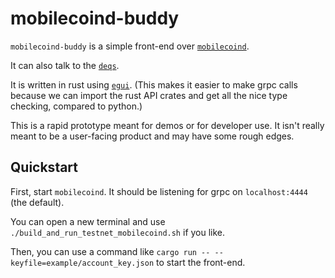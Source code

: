 # mobilecoind-buddy

`mobilecoind-buddy` is a simple front-end over [`mobilecoind`](https://github.com/mobilecoinfoundation/mobilecoin).

It can also talk to the [`deqs`](https://github.com/mobilecoinofficial/deqs).

It is written in rust using [`egui`](https://github.com/emilk/egui). (This makes it easier to make grpc calls because
we can import the rust API crates and get all the nice type checking, compared to python.)

This is a rapid prototype meant for demos or for developer use. It isn't really meant to be a user-facing product
and may have some rough edges.

## Quickstart

First, start `mobilecoind`. It should be listening for grpc on `localhost:4444` (the default).

You can open a new terminal and use `./build_and_run_testnet_mobilecoind.sh` if you like.

Then, you can use a command like `cargo run -- --keyfile=example/account_key.json` to start the front-end.
